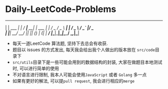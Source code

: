 # Daily-LeetCode-Problems       

 _              _    ____          _      
| |    ___  ___| |_ / ___|___   __| | ___ 
| |   / _ \/ _ \ __| |   / _ \ / _` |/ _ \
| |__|  __/  __/ |_| |__| (_) | (_| |  __/
|_____\___|\___|\__|\____\___/ \__,_|\___|
                                          
* 每天一道LeetCode 算法题, 坚持下去总会有收获.
* 题目以 issues 的方式发出, 每天我会给出我个人做出的版本放在 `src/code`目录下
* `src/utils`目录下是一些可能会用到的数据结构的封装, 大家在做题目本地测试时, 可以进行简单的使用
* 不对语言进行限制, 我本人可能会使用`JavaScript` 或者 `Golang` 多一点
* 如果有更好的解法, 可以提`pull request`, 我会进行相应的`merge`